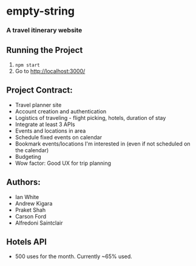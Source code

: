 # empty-string

### A travel itinerary website

## Running the Project
1. `npm start`
2. Go to [http://localhost:3000/](http://localhost:3000/)

## Project Contract:

- Travel planner site
- Account creation and authentication
- Logistics of traveling - flight picking, hotels, duration of stay
- Integrate at least 3 APIs
- Events and locations in area
- Schedule fixed events on calendar
- Bookmark events/locations I'm interested in (even if not scheduled on the calendar)
- Budgeting
- Wow factor: Good UX for trip planning

## Authors:

- Ian White
- Andrew Kigara
- Praket Shah
- Carson Ford
- Alfredoni Saintclair

## Hotels API
- 500 uses for the month. Currently ~65% used.